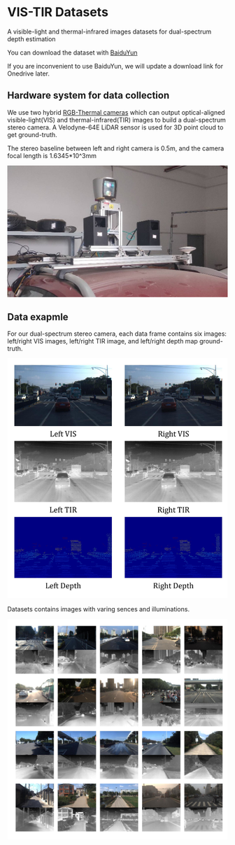 # VIS-TIR Datasets
A visible-light and thermal-infrared images datasets for dual-spectrum depth estimation

You can download the dataset with [BaiduYun](https://pan.baidu.com/s/1nQt-e3wxJdfMEuafnE7cGQ?pwd=msdd)

If you are inconvenient to use BaiduYun, we will update a download link for Onedrive later.

## Hardware system for data collection
We use two hybrid [RGB-Thermal cameras](https://ieeexplore.ieee.org/document/8794320) which can output optical-aligned visible-light(VIS) and thermal-infrared(TIR) images to build a dual-spectrum stereo camera. A Velodyne-64E LiDAR sensor is used for 3D point cloud to get ground-truth.

The stereo baseline between left and right camera is 0.5m, and the camera focal length is 1.6345*10^3mm

![handware system](./img/camera.jpg)

## Data exapmle
For our dual-spectrum stereo camera, each data frame
contains six images: left/right VIS images, left/right TIR image,
and left/right depth map ground-truth.

![data frame example](./img/frame.jpg)

Datasets contains images with varing sences and illuminations.

![sence example](img/example.jpg)

